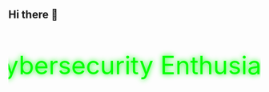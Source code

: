 ## Hi there 👋

<!--
**CJNg2002/CJNg2002** is a ✨ _special_ ✨ repository because its `README.md` (this file) appears on your GitHub profile.

Here are some ideas to get you started:

- 🔭 I’m currently working on ...
- 🌱 I’m currently learning ...
- 👯 I’m looking to collaborate on ...
- 🤔 I’m looking for help with ...
- 💬 Ask me about ...
- 📫 How to reach me: ...
- 😄 Pronouns: ...
- ⚡ Fun fact: ...
-->
<svg width="100%" height="auto">
  <text x="50%" y="50%" dominant-baseline="middle" text-anchor="middle" style="fill:lime; font-size:50px; animation: glow 1.5s infinite;">
    Cybersecurity Enthusiast
  </text>
</svg>
<style>
  @keyframes glow {
    0% { text-shadow: 0 0 10px lime; }
    50% { text-shadow: 0 0 20px lime; }
    100% { text-shadow: 0 0 10px lime; }
  }
</style>
